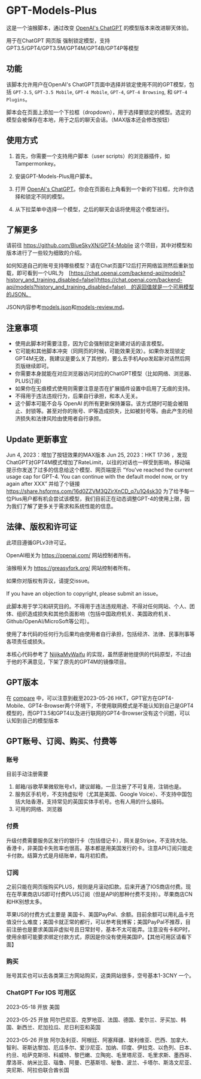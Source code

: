 # GPT-Models-Plus
这是一个油猴脚本，通过改变 [OpenAI's ChatGPT](https://chat.openai.com/) 的模型版本来改进聊天体验。

用于在ChatGPT 网页版 强制锁定模型，支持GPT3.5/GPT4/GPT3.5M/GPT4M/GPT4B/GPT4P等模型

## 功能

该脚本允许用户在OpenAI's ChatGPT页面中选择并锁定使用不同的GPT模型，包括 `GPT-3.5`, `GPT-3.5 Mobile`, `GPT-4 Mobile`, `GPT-4`, `GPT-4 Browsing`, 和 `GPT-4 Plugins`。

脚本会在页面上添加一个下拉框（dropdown），用于选择要锁定的模型。选定的模型会被保存在本地，用于之后的聊天会话。（MAX版本还会修改按钮）

## 使用方式

1. 首先，你需要一个支持用户脚本（user scripts）的浏览器插件，如 Tampermonkey。

2. 安装GPT-Models-Plus用户脚本。

3. 打开 [OpenAI's ChatGPT](https://chat.openai.com/)。你会在页面右上角看到一个新的下拉框，允许你选择和锁定不同的模型。

4. 从下拉菜单中选择一个模型，之后的聊天会话将使用这个模型进行。

## 了解更多

请前往 https://github.com/BlueSkyXN/GPT4-Moblie 这个项目，其中对模型和版本进行了一些较为细致的介绍。

如何知道自己的账号支持哪些模型？请在Chat页面F12后打开网络监测然后重新加载，即可看到一个URL为　[https://chat.openai.com/backend-api/models?history_and_training_disabled=false](https://chat.openai.com/backend-api/models?history_and_training_disabled=false)　的返回值就是一个可用模型的JSON。

JSON内容参考[models.json](models.json)和[models-review.md](models-review.md)。

## 注意事项

- 使用此脚本时需要注意，因为它会强制锁定新建对话的语言模型。
- 它可能和其他脚本冲突（同网页的时候，可能效果无效）。如果你发现锁定GPT4M无效，我建议是要么关了其他的，要么去手机App发起新对话然后网页版继续即可。
- 你需要本身就能在对应浏览器访问对应的ChatGPT模型（比如网络、浏览器、PLUS订阅）
- 如果你在无痕模式使用则需要注意是否在扩展插件设置中启用了无痕的支持。
- 不得用于违法违规行为，后果自行承担，和本人无关。
- 这个脚本可能不会与 OpenAI 的所有更新保持兼容。该方式随时可能会被阻止、封锁等。甚至对你的账号、IP等造成损失，比如被封号等。由此产生的经济损失和法律风险由使用者自行承担。

## Update 更新事宜
Jun 4, 2023：增加了按钮效果的MAX版本
Jun 25, 2023：HKT 17:36 ，发现ChatGPT对GPT4M模式增加了RateLimit，以往的对话也一样受到影响，移动端提示你发送了过多的信息给这个模型、网页端提示 “You've reached the current usage cap for GPT-4. You can continue with the default model now, or try again after XXX” 并给了个链接 https://share.hsforms.com/16d0ZZVM3QZirXnCD_q7u1Q4sk30 为了给予每一位Plus用户都有机会尝试该模型，我们目前正在动态调整GPT-4的使用上限，因为我们了解了更多关于需求和系统性能的信息。

## 法律、版权和许可证

此项目遵循GPLv3许可证。

OpenAI相关为 https://openai.com/ 网站控制者所有。

油猴相关为 https://greasyfork.org/ 网站控制者所有。

如果你对版权有异议，请提交issue。

If you have an objection to copyright, please submit an issue。

此脚本用于学习和研究目的。不得用于违法违规用途、不得对任何网站、个人、团体、组织造成损失和其他负面影响（包括中国政府机关、美国政府机关、Github/OpenAI/MicroSoft等公司）。

使用了本代码的任何行为后果均由使用者自行承担，包括经济、法律、民事刑事等各项责任或损失。

本核心代码参考了 [NijikaMyWaifu](https://www.reddit.com/r/saraba2nd/comments/13t2329) 的实现，虽然感谢他提供的代码原型，不过由于他的不满意见，下架了原先的GPT4M的镜像项目。

## GPT版本

在 [compare](compare.md)  中，可以注意到截至2023-05-26 HKT，GPT官方在GPT4-Mobile、GPT4-Browser两个环境下，不使用联网模式是不能认知到自己是GPT4模型的，而GPT3.5和GPT4以及进行联网的GPT4-Browser没有这个问题，可以认知到自己的模型版本

## GPT账号、订阅、购买、付费等

### 账号

目前手动注册需要
1. 邮箱/谷歌苹果微软账号x1，建议邮箱，一旦注册了不可复用，注销也是。
2. 服务区手机号，不支持虚拟号（尤其是美国、Google Voice）、不支持中国包括大陆香港，支持常见的英国实体手机号。也有人用的什么接码。
3. 可用的网络、浏览器

### 付费

升级付费需要服务区发行的银行卡（包括借记卡），网关是Stripe，不支持大陆、香港卡，非美国卡失败率也很高，基本都是用美国发行的卡。注意API订阅只能走卡付款。结算方式是月结账单，每月初扣费。

### 订阅

之前只能在网页版购买PLUS，规则是月滚动扣款。后来开通了IOS商店付费。现在在苹果商店US即可付费PLUS订阅（但是API的那种付费不支持）。苹果商店CN和HK别想太多。

苹果US的付费方式主要是 美国卡、美国PayPal、余额。目前余额可以用礼品卡充值没什么难度；美国卡就正常的都行，可以参考我博客；美国PayPal不推荐，目前注册也是要求美国非虚拟号且日常封号，基本不太可能弄。注意没有卡和P时，使用余额可能要求绑定付款方式，原因是你没有使用美国IP。【其他可用区请看下面】

### 购买

账号其实也可以去各类第三方网站购买，这类网站很多，空号基本1-3CNY 一个。

### ChatGPT For IOS 可用区
2023-05-18 开放 美国

2023-05-25 开放 阿尔巴尼亚、克罗地亚、法国、德国、爱尔兰、牙买加、韩国、新西兰、尼加拉瓜、尼日利亚和英国

2023-05-26 开放 阿尔及利亚、阿根廷、阿塞拜疆、玻利维亚、巴西、加拿大、智利、哥斯达黎加、厄瓜多尔、爱沙尼亚、加纳、印度、伊拉克、以色列、日本、约旦、哈萨克斯坦、科威特、黎巴嫩、立陶宛、毛里塔尼亚、毛里求斯、墨西哥、摩洛哥、纳米比亚、瑙鲁、阿曼、巴基斯坦、秘鲁、波兰、卡塔尔、斯洛文尼亚、突尼斯、阿拉伯联合酋长国 



